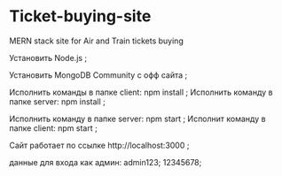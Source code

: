 # Ticket-buying-site
MERN stack site for Air and Train tickets buying

Установить Node.js ;

Установить MongoDB Community с офф сайта ;

Исполнить команды в папке client: npm install ; 
Исполнить команду в папке server: npm install ;


Исполнить команду в папке server: npm start ;
Исполнит команду в папке client: npm start ;

Сайт работает по ссылке http://localhost:3000 ;

данные для входа как админ: admin123; 12345678;

